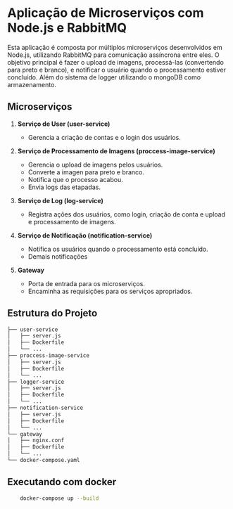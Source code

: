 # Aplicação de Microserviços com Node.js e RabbitMQ

Esta aplicação é composta por múltiplos microserviços desenvolvidos em Node.js, utilizando RabbitMQ para comunicação assíncrona entre eles. O objetivo principal é fazer o upload de imagens, processá-las (convertendo para preto e branco), e notificar o usuário quando o processamento estiver concluído. Além do sistema de logger utilizando o mongoDB como armazenamento.

## Microserviços

1. **Serviço de User (user-service)**
    - Gerencia a criação de contas e o login dos usuários.

2. **Serviço de Processamento de Imagens (proccess-image-service)**
    - Gerencia o upload de imagens pelos usuários.
    - Converte a imagen para preto e branco.
    - Notifica que o processo acabou.
    - Envia logs das etapadas.

3. **Serviço de Log (log-service)**
    - Registra ações dos usuários, como login, criação de conta e upload e processamento de imagens.

4. **Serviço de Notificação (notification-service)**
    - Notifica os usuários quando o processamento está concluído.
    - Demais notificações

5. **Gateway**
    - Porta de entrada para os microserviços.
    - Encaminha as requisições para os serviços apropriados.

## Estrutura do Projeto

```bash
├── user-service
│   ├── server.js
│   ├── Dockerfile
│   └── ...
├── proccess-image-service
│   ├── server.js
│   ├── Dockerfile
│   └── ...
├── logger-service
│   ├── server.js
│   ├── Dockerfile
│   └── ...
├── notification-service
│   ├── server.js
│   ├── Dockerfile
│   └── ...
└── gateway
│   ├── nginx.conf
│   ├── Dockerfile
│   └── ...
└── docker-compose.yaml
```
## Executando com docker

```bash
    docker-compose up --build
```